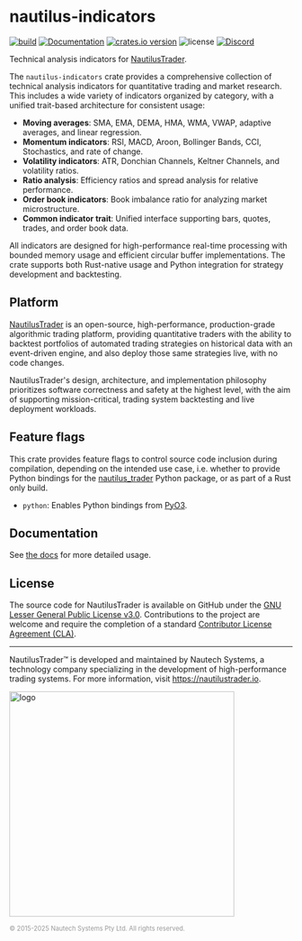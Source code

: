 # nautilus-indicators

[![build](https://github.com/nautechsystems/nautilus_trader/actions/workflows/build.yml/badge.svg?branch=master)](https://github.com/nautechsystems/nautilus_trader/actions/workflows/build.yml)
[![Documentation](https://img.shields.io/docsrs/nautilus-indicators)](https://docs.rs/nautilus-indicators/latest/nautilus-indicators/)
[![crates.io version](https://img.shields.io/crates/v/nautilus-indicators.svg)](https://crates.io/crates/nautilus-indicators)
![license](https://img.shields.io/github/license/nautechsystems/nautilus_trader?color=blue)
[![Discord](https://img.shields.io/badge/Discord-%235865F2.svg?logo=discord&logoColor=white)](https://discord.gg/NautilusTrader)

Technical analysis indicators for [NautilusTrader](http://nautilustrader.io).

The `nautilus-indicators` crate provides a comprehensive collection of technical analysis indicators
for quantitative trading and market research. This includes a wide variety of indicators
organized by category, with a unified trait-based architecture for consistent usage:

- **Moving averages**: SMA, EMA, DEMA, HMA, WMA, VWAP, adaptive averages, and linear regression.
- **Momentum indicators**: RSI, MACD, Aroon, Bollinger Bands, CCI, Stochastics, and rate of change.
- **Volatility indicators**: ATR, Donchian Channels, Keltner Channels, and volatility ratios.
- **Ratio analysis**: Efficiency ratios and spread analysis for relative performance.
- **Order book indicators**: Book imbalance ratio for analyzing market microstructure.
- **Common indicator trait**: Unified interface supporting bars, quotes, trades, and order book data.

All indicators are designed for high-performance real-time processing with bounded memory
usage and efficient circular buffer implementations. The crate supports both Rust-native
usage and Python integration for strategy development and backtesting.

## Platform

[NautilusTrader](http://nautilustrader.io) is an open-source, high-performance, production-grade
algorithmic trading platform, providing quantitative traders with the ability to backtest
portfolios of automated trading strategies on historical data with an event-driven engine,
and also deploy those same strategies live, with no code changes.

NautilusTrader's design, architecture, and implementation philosophy prioritizes software correctness and safety at the
highest level, with the aim of supporting mission-critical, trading system backtesting and live deployment workloads.

## Feature flags

This crate provides feature flags to control source code inclusion during compilation,
depending on the intended use case, i.e. whether to provide Python bindings
for the [nautilus_trader](https://pypi.org/project/nautilus_trader) Python package,
or as part of a Rust only build.

- `python`: Enables Python bindings from [PyO3](https://pyo3.rs).

## Documentation

See [the docs](https://docs.rs/nautilus-indicators) for more detailed usage.

## License

The source code for NautilusTrader is available on GitHub under the [GNU Lesser General Public License v3.0](https://www.gnu.org/licenses/lgpl-3.0.en.html).
Contributions to the project are welcome and require the completion of a standard [Contributor License Agreement (CLA)](https://github.com/nautechsystems/nautilus_trader/blob/develop/CLA.md).

---

NautilusTrader™ is developed and maintained by Nautech Systems, a technology
company specializing in the development of high-performance trading systems.
For more information, visit <https://nautilustrader.io>.

<img src="https://nautilustrader.io/nautilus-logo-white.png" alt="logo" width="400" height="auto"/>

<span style="font-size: 0.8em; color: #999;">© 2015-2025 Nautech Systems Pty Ltd. All rights reserved.</span>
